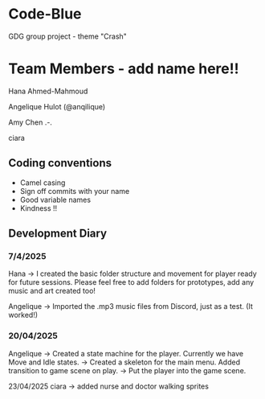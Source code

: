 # Code-Blue
GDG group project - theme "Crash" 

# Team Members - add name here!!
Hana Ahmed-Mahmoud 

Angelique Hulot (@anqilique)

Amy Chen .-.

ciara

## Coding conventions 
- Camel casing 
- Sign off commits with your name 
- Good variable names 
- Kindness !!

## Development Diary 


### 7/4/2025  
Hana -> I created the basic folder structure and movement for player ready for future sessions. Please feel free to add folders for prototypes, add any music and art created too! 

Angelique -> Imported the .mp3 music files from Discord, just as a test. (It worked!)


### 20/04/2025

Angelique
	-> Created a state machine for the player. Currently we have Move and Idle states.
	-> Created a skeleton for the main menu. Added transition to game scene on play.
	-> Put the player into the game scene.

23/04/2025
ciara
-> added nurse and doctor walking sprites
